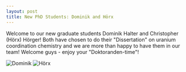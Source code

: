 ```yaml
---
layout: post
title: New PhD Students: Dominik and Hörx
---
```


Welcome to our new graduate students Dominik Halter and Christopher (Hörx) Hörger! 
Both have chosen to do their "Dissertation" on uranium coordination chemistry and we are more than happy to have them in our team! Welcome guys - enjoy your "Doktoranden-time"!

![Dominik](img/Dominik_klein.jpg)
![Hörx](img/Chris_klein.jpg)

